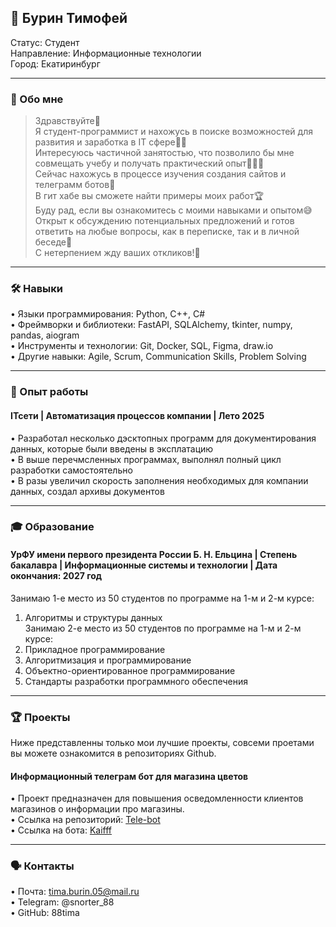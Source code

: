 ## 💼 Бурин Тимофей

Статус: Студент  
Направление: Информационные технологии  
Город: Екатиринбург  

---

### 🚀 Обо мне
> Здравствуйте👋  
Я студент-программист и нахожусь в поиске возможностей для развития и заработка в IT сфере👨‍💻   
Интересуюсь частичной занятостью, что позволило бы мне совмещать учебу и получать практический опыт👨🏻‍🎓    
Сейчас нахожусь в процессе изучения создания сайтов и телеграмм ботов🧠  
В гит хабе вы сможете найти примеры моих работ🏆  
Буду рад, если вы ознакомитесь с моими навыками и опытом😅   
Открыт к обсуждению потенциальных предложений и готов ответить на любые вопросы, как в переписке, так и в личной беседе💭    
С нетерпением жду ваших откликов!🤞

---

### 🛠️ Навыки

•   Языки программирования: Python, C++, C#  
•   Фреймворки и библиотеки: FastAPI, SQLAlchemy, tkinter, numpy, pandas, aiogram  
•   Инструменты и технологии: Git, Docker, SQL, Figma, draw.io  
•   Другие навыки: Agile, Scrum, Communication Skills, Problem Solving  

---

### 🏢 Опыт работы

#### ITcети | Автоматизация процессов компании | Лето 2025

•   Разработал несколько дэсктопных программ для документирования данных, которые были введены в эксплатацию  
•   В выше перечмсленных программах, выполнял полный цикл разработки самостоятельно  
•   В разы увеличил скорость заполнения необходимых для компании данных, создал архивы документов  

---

### 🎓 Образование

#### УрФУ имени первого президента России Б. Н. Ельцина | Степень бакалавра | Информационные системы и технологии | Дата окончания: 2027 год

Занимаю 1-е место из 50 студентов по программе на 1-м и 2-м курсе:  
  1. Алгоритмы и структуры данных  
Занимаю 2-е место из 50 студентов по программе на 1-м и 2-м курсе:  
  1. Прикладное программирование  
  2. Алгоритмизация и программирование   
  3. Объектно-ориентированное программирование  
  4. Стандарты разработки программного обеспечения  

---

### 🏆 Проекты

Ниже представленны только мои лучшие проекты, совсеми проетами вы можете ознакомится в репозиториях Github.

#### Информационный телеграм бот для магазина цветов 

•   Проект предназначен для повышения осведомленности клиентов магазинов о информации про магазины.  
•   Ссылка на репозиторий: [Tele-bot]()  
•   Ссылка на бота: [Kaifff](https://t.me/Kkaaifff_bot)  

---

### 🗣️ Контакты

•   Почта: tima.burin.05@mail.ru  
•   Telegram: @snorter_88  
•   GitHub: 88tima  
